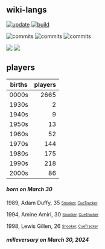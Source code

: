## wiki-langs
[![update](https://github.com/dreamerminsk/wiki-langs/actions/workflows/update-tables.yml/badge.svg)](https://github.com/dreamerminsk/wiki-langs/actions/workflows/update-tables.yml)
[![build](https://github.com/dreamerminsk/wiki-langs/actions/workflows/build.yml/badge.svg)](https://github.com/dreamerminsk/wiki-langs/actions/workflows/build.yml)

![commits](https://img.shields.io/github/commit-activity/y/dreamerminsk/wiki-langs)
![commits](https://img.shields.io/github/commit-activity/m/dreamerminsk/wiki-langs)
![commits](https://img.shields.io/github/commit-activity/w/dreamerminsk/wiki-langs)

![](https://img.shields.io/github/languages/code-size/dreamerminsk/wiki-langs)
![](https://img.shields.io/github/repo-size/dreamerminsk/wiki-langs)

## players
| births | players |
| :----: | ------: |
| 0000s | 2665 |
| 1930s | 2 |
| 1940s | 9 |
| 1950s | 13 |
| 1960s | 52 |
| 1970s | 144 |
| 1980s | 175 |
| 1990s | 218 |
| 2000s | 86 |

#### ***born on March 30***
1989, Adam Duffy, 35 <sub><sup>[Snooker](http://www.snooker.org/res/index.asp?player=74), [CueTracker](http://cuetracker.net/Players/adam-duffy/)</sup></sub>

1994, Amine Amiri, 30 <sub><sup>[Snooker](http://www.snooker.org/res/index.asp?player=2582), [CueTracker](http://cuetracker.net/Players/amine-amiri/)</sup></sub>

1998, Lewis Gillen, 26 <sub><sup>[Snooker](http://www.snooker.org/res/index.asp?player=1939), [CueTracker](http://cuetracker.net/Players/lewis-gillen/)</sup></sub>


#### ***milleversary on March 30, 2024***



